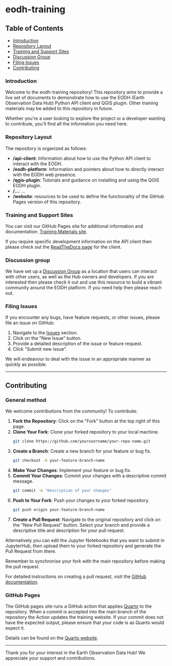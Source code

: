 # eodh-training

## Table of Contents
* [Introduction](#introduction)
* [Repository Layout](#repository-layout)
* [Training and Support Sites](#training-and-support-sites)
* [Discussion Group](#discussion-group)
* [Filing Issues](#filing-issues)
* [Contributing](#contributing)

### Introduction
Welcome to the eodh-training repository! This repository aims to provide a live set of documents to demonstrate how to use the EODH (Earth Observation Data Hub) Python API client and QGIS plugin. Other training materials may be added to this repository in future.

Whether you're a user looking to explore the project or a developer wanting to contribute, you'll find all the information you need here.

### Repository Layout
The repository is organized as follows:

- **/api-client**: Information about how to use the Python API client to interact with the EODH.
- **/eodh-platform**: Information and pointers about how to directly interact with the EODH web presence.
- **/qgis-plugin**: Tutorials and guidance on installing and using the QGIS EODH plugin.
- **/...**: ...
- **/website**: resources to be used to define the functionality of the GitHub Pages version of this repository.

### Training and Support Sites
You can visit our GitHub Pages site for additional information and documentation: [Training Materials site](https://eo-datahub.github.io/eodh-training/).

If you require specific development information on the API client then please check out the [ReadTheDocs page](https://pyeodh.readthedocs.io/en/latest/index.html#) for the client.

### Discussion group
We have set up a [Discussion Group](https://github.com/EO-DataHub/eodh-training/discussions) as a location that users can interact with other users, as well as the Hub owners and developers. If you are interested then please check it out and use this resource to build a vibrant community around the EODH platform. If you need help then please reach out.

### Filing Issues
If you encounter any bugs, have feature requests, or other issues, please file an issue on GitHub:

1. Navigate to the [Issues](https://github.com/EO-DataHub/eodh-training/issues) section.
2. Click on the "New Issue" button.
3. Provide a detailed description of the issue or feature request.
4. Click "Submit new issue".

We will endeavour to deal with the issue in an appropriate manner as quickly as possible.

---

## Contributing
### General method 
We welcome contributions from the community! To contribute:

1. **Fork the Repository**: Click on the "Fork" button at the top right of this page.
2. **Clone Your Fork**: Clone your forked repository to your local machine.
    ```bash
    git clone https://github.com/yourusername/your-repo-name.git
    ```
3. **Create a Branch**: Create a new branch for your feature or bug fix.
    ```bash
    git checkout -b your-feature-branch-name
    ```
4. **Make Your Changes**: Implement your feature or bug fix.
5. **Commit Your Changes**: Commit your changes with a descriptive commit message.
    ```bash
    git commit -m "Description of your changes"
    ```
6. **Push to Your Fork**: Push your changes to your forked repository.
    ```bash
    git push origin your-feature-branch-name
    ```
7. **Create a Pull Request**: Navigate to the original repository and click on the "New Pull Request" button. Select your branch and provide a descriptive title and description for your pull request.

Alternatively you can edit the Jupyter Notebooks that you want to submit in JupyterHub, then upload them to your forked repository and generate the Pull Request from there. 

Remember to synchronise your fork with the main repository before making the pull request.  

For detailed instructions on creating a pull request, visit the [GitHub documentation](https://docs.github.com/en/pull-requests/collaborating-with-pull-requests/proposing-changes-to-your-work-with-pull-requests/creating-a-pull-request).

### GitHub Pages
The GitHub pages site runs a GitHub action that applies [Quarto](https://quarto.org/) to the repository. When a commit is accepted into the main branch of the repository the Action updates the training website. If your commit does not have the expected output, please ensure that your code is as Quarto would expect it.

Details can be found on the [Quarto website](https://quarto.org/docs/guide/).



---

Thank you for your interest in the Earth Observation Data Hub! We appreciate your support and contributions.
